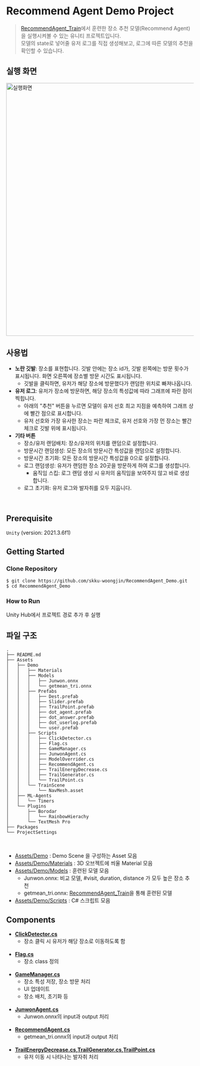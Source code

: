 # Recommend Agent Demo Project

> [RecommendAgent_Train]()에서 훈련한 장소 추천 모델(Recommend Agent)을 실행시켜볼 수 있는 유니티 프로젝트입니다. <br/>
> 모델의 state로 넣어줄 유저 로그를 직접 생성해보고, 로그에 따른 모델의 추천을 확인할 수 있습니다. 

## 실행 화면
<img width="678" alt="실행화면" src="https://user-images.githubusercontent.com/60357053/209494711-d4910412-fd6b-4a6d-abe4-81e2f038b46c.png">


## 사용법 
- **노란 깃발**: 장소를 표현합니다. 깃발 안에는 장소 id가, 깃발 왼쪽에는 방문 횟수가 표시됩니다. 화면 오른쪽에 장소별 방문 시간도 표시됩니다.
  - 깃발을 클릭하면, 유저가 해당 장소에 방문했다가 랜덤한 위치로 빠져나옵니다.
- **유저 로그**: 유저가 장소에 방문하면, 해당 장소의 특성값에 따라 그래프에 파란 점이 찍힙니다. 
  - 아래의 "추천" 버튼을 누르면 모델이 유저 선호 최고 지점을 예측하여 그래프 상에 빨간 점으로 표시합니다.
  - 유저 선호와 가장 유사한 장소는 파란 체크로, 유저 선호와 가장 먼 장소는 빨간 체크로 깃발 위에 표시됩니다. 
- **기타 버튼**
  - 장소/유저 랜덤배치: 장소/유저의 위치를 랜덤으로 설정합니다. 
  - 방문시간 랜덤생성: 모든 장소의 방문시간 특성값을 랜덤으로 설정합니다.
  - 방문시간 초기화: 모든 장소의 방문시간 특성값을 0으로 설정합니다. 
  - 로그 랜덤생성: 유저가 랜덤한 장소 20곳을 방문하게 하여 로그를 생성합니다. 
    - 움직임 스킵: 로그 랜덤 생성 시 유저의 움직임을 보여주지 않고 바로 생성합니다. 
  - 로그 초기화: 유저 로그와 발자취를 모두 지웁니다. 


<br />

## Prerequisite

`Unity` (version: 2021.3.6f1)
<br />

## Getting Started


### Clone Repository

```shell script
$ git clone https://github.com/skku-woongjin/RecommendAgent_Demo.git
$ cd RecommendAgent_Demo
```

### How to Run

Unity Hub에서 프로젝트 경로 추가 후 실행

## 파일 구조

```
.
├── README.md
├── Assets
│   ├── Demo
│   │   ├── Materials
│   │   ├── Models
│   │   │   ├── Junwon.onnx
│   │   │   └── getmean_tri.onnx
│   │   ├── Prefabs
│   │   │   ├── Dest.prefab
│   │   │   ├── Slider.prefab
│   │   │   ├── TrailPoint.prefab
│   │   │   ├── dot_agent.prefab
│   │   │   ├── dot_answer.prefab
│   │   │   ├── dot_userlog.prefab
│   │   │   └── user.prefab
│   │   ├── Scripts
│   │   │   ├── ClickDetector.cs
│   │   │   ├── Flag.cs
│   │   │   ├── GameManager.cs
│   │   │   ├── JunwonAgent.cs
│   │   │   ├── ModelOverrider.cs
│   │   │   ├── RecommendAgent.cs
│   │   │   ├── TrailEnergyDecrease.cs
│   │   │   ├── TrailGenerator.cs
│   │   │   └── TrailPoint.cs
│   │   └── TrainScene
│   │       └── NavMesh.asset
│   ├── ML-Agents
│   │   └── Timers
│   └── Plugins
│       ├── Borodar
│       │   └── RainbowHierachy
│       └── TextMesh Pro
├── Packages
└── ProjectSettings
```

<br />

- [Assets/Demo](링크) : Demo Scene 을 구성하는 Asset 모음
- [Assets/Demo/Materials](링크) : 3D 오브젝트에 씌울 Material 모음
- [Assets/Demo/Models](링크) : 훈련된 모델 모음
    - Junwon.onnx: 비교 모델, #visit, duration, distance 가 모두 높은 장소 추천
    - getmean_tri.onnx: [RecommendAgent_Train]()을 통해 훈련된 모델
- [Assets/Demo/Scripts](링크) : C# 스크립트 모음

## Components

- **[ClickDetector.cs]()**
  - 장소 클릭 시 유저가 해당 장소로 이동하도록 함
  <br />
- **[Flag.cs]()**
  - 장소 class 정의
  <br />
- **[GameManager.cs]()** 
  - 장소 특성 저장, 장소 방문 처리
  - UI 업데이트
  - 장소 배치, 초기화 등
  <br />
- **[JunwonAgent.cs]()** 
  - Junwon.onnx의 input과 output 처리
  <br />
- **[RecommendAgent.cs]()** 
  - getmean_tri.onnx의 input과 output 처리 
  <br />
- **[TrailEnergyDecrease.cs](),[TrailGenerator.cs](),[TrailPoint.cs]()** 
  - 유저 이동 시 나타나는 발자취 처리 
  <br />
    

